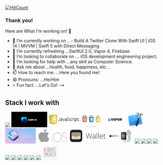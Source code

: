 [![HitCount](http://hits.dwyl.com/rogerbay/rogerbay.svg)](http://hits.dwyl.com/rogerbay/rogerbay)

### Thank you! 

Here are What I'm working on! 👋


- 🔭 I’m currently working on ...- Build A Twitter Clone With Swift UI | iOS 14 | MVVM | Swift 5 with Direct Messaging
- 🌱 I’m currently refreshing ...SwiftUI 2.0, Vapor 4, Firebase
- 👯 I’m looking to collaborate on ... iOS development engineering project.
- 🤔 I’m looking for help with ...any skill as Computer Science.
- 💬 Ask me about ...health, food, happiness, etc...
- 📫 How to reach me: ...Here you found me!
- 😄 Pronouns: ...He/Him
- ⚡ Fun fact: ...Let's Go!
-->

## Stack I work with
<code><img height="50" src="https://www.vectorlogo.zone/logos/swift/swift-horizontal.svg"></code>
<code><img height="50" src="https://github.com/rogerbay/image-public/blob/master/swiftui2.png"></code>
<code><img height="50" src="https://github.com/rogerbay/image-public/blob/master/javascript.png"></code>
<code><img height="50" src="https://github.com/rogerbay/image-public/blob/master/htmlcssjs.jpg"></code>
<code><img height="50" src="https://github.com/rogerbay/image-public/blob/master/vapor2.png"></code>
<code><img height="50" src="https://github.com/rogerbay/image-public/blob/master/xcode.png"></code>
<code><img height="50" src="https://github.com/rogerbay/image-public/blob/master/arkit.jpg"></code>
<code><img height="50" src="https://github.com/rogerbay/image-public/blob/master/iOSApple.jpg"></code>
<code><img height="50" src="https://github.com/rogerbay/image-public/blob/master/applewallet.jpg"></code>
<code><img height="50" src="https://github.com/rogerbay/image-public/blob/master/applewatch.jpg"></code>
<code><img height="50" src="https://www.vectorlogo.zone/logos/postgresql/postgresql-horizontal.svg"></code>
<code><img height="50" src="https://www.vectorlogo.zone/logos/mysql/mysql-horizontal.svg"></code>
<code><img height="50" src="https://www.vectorlogo.zone/logos/sqlite/sqlite-ar21.svg"></code>
<code><img height="50" src="https://www.vectorlogo.zone/logos/nodejs/nodejs-horizontal.svg"></code>
<code><img height="50" src="https://www.vectorlogo.zone/logos/github/github-ar21.svg"></code>
<code><img height="50" src="https://www.vectorlogo.zone/logos/getpostman/getpostman-ar21.svg"></code>
<code><img height="50" src="https://www.vectorlogo.zone/logos/git-scm/git-scm-ar21.svg"></code>
<code><img height="50" src="https://www.vectorlogo.zone/logos/apache/apache-official.svg"></code>
<code><img height="50" src="https://www.vectorlogo.zone/logos/linux/linux-ar21.svg"></code>
<code><img height="50" src="https://www.vectorlogo.zone/logos/ubuntu/ubuntu-ar21.svg"></code>
<code><img height="50" src="https://github.com/rogerbay/image-public/blob/master/developer-sticker.jpg"></code>



